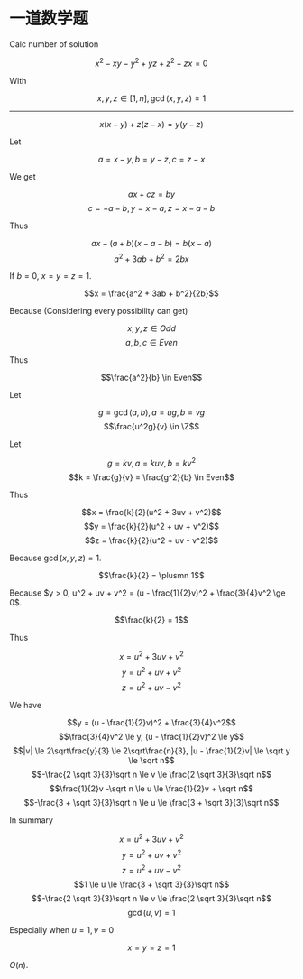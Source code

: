 # 一道数学题

Calc number of solution

$$x^2 - xy - y^2 + yz + z^2 - zx = 0$$

With

$$x, y, z \in [1, n], \gcd(x, y, z) = 1$$

---

$$x(x - y) + z(z - x) = y(y - z)$$

Let

$$a = x - y, b = y - z, c = z - x$$

We get

$$ax + cz = by$$
$$c = -a - b, y = x - a, z = x - a - b$$

Thus

$$ax - (a + b)(x - a - b) = b(x - a)$$
$$a^2 + 3ab + b^2 = 2bx$$

If $b = 0$, $x = y = z = 1$.

$$x = \frac{a^2 + 3ab + b^2}{2b}$$

Because (Considering every possibility can get)

$$x, y, z \in Odd$$
$$a, b, c \in Even$$

Thus

$$\frac{a^2}{b} \in Even$$

Let

$$g = \gcd(a, b), a = ug, b = vg$$
$$\frac{u^2g}{v} \in \Z$$

Let

$$g = kv, a = kuv, b = kv^2$$
$$k = \frac{g}{v} = \frac{g^2}{b} \in Even$$

Thus

$$x = \frac{k}{2}(u^2 + 3uv + v^2)$$
$$y = \frac{k}{2}(u^2 + uv + v^2)$$
$$z = \frac{k}{2}(u^2 + uv - v^2)$$

Because $\gcd(x, y, z) = 1$.

$$\frac{k}{2} = \plusmn 1$$

Because $y > 0, u^2 + uv + v^2 = (u - \frac{1}{2}v)^2 + \frac{3}{4}v^2 \ge 0$.

$$\frac{k}{2} = 1$$

Thus

$$x = u^2 + 3uv + v^2$$
$$y = u^2 + uv + v^2$$
$$z = u^2 + uv - v^2$$

We have

$$y = (u - \frac{1}{2}v)^2 + \frac{3}{4}v^2$$
$$\frac{3}{4}v^2 \le y, (u - \frac{1}{2}v)^2 \le y$$
$$|v| \le 2\sqrt\frac{y}{3} \le 2\sqrt\frac{n}{3}, |u - \frac{1}{2}v| \le \sqrt y \le \sqrt n$$
$$-\frac{2 \sqrt 3}{3}\sqrt n \le v \le \frac{2 \sqrt 3}{3}\sqrt n$$
$$\frac{1}{2}v -\sqrt n \le u \le \frac{1}{2}v + \sqrt n$$
$$-\frac{3 + \sqrt 3}{3}\sqrt n \le u \le \frac{3 + \sqrt 3}{3}\sqrt n$$

In summary

$$x = u^2 + 3uv + v^2$$
$$y = u^2 + uv + v^2$$
$$z = u^2 + uv - v^2$$
$$1 \le u \le \frac{3 + \sqrt 3}{3}\sqrt n$$
$$-\frac{2 \sqrt 3}{3}\sqrt n \le v \le \frac{2 \sqrt 3}{3}\sqrt n$$
$$\gcd(u, v) = 1$$

Especially when $u = 1, v = 0$

$$x = y = z = 1$$

$O(n)$.
